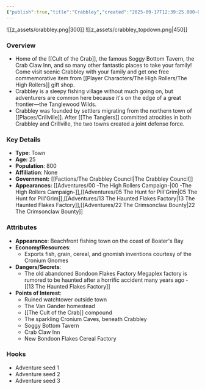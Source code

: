 ```yaml
---
{"publish":true,"title":"Crabbley","created":"2025-09-17T12:39:25.000-04:00","modified":"2025-10-09T15:40:21.664-04:00","published":"2025-10-09T15:40:21.664-04:00","cssclasses":"","Type":["Town"],"Age (years)":25,"Population":800,"Affiliation":["None"],"Government":"[[The Crabbley Council]]","Appearances":["[[00 -The High Rollers Campaign-]]","[[05 The Hunt for Pill'Grim]]","[[Adventures/13 The Haunted Flakes Factory]]","[[22 The Crimsonclaw Bounty]]"],"marker":{"mapName":"InteractiveMap","x":1485,"y":530,"icon":"mdi:map-marker-outline","colour":"green"}}
---
```


![[z_assets/crabbley.png|300]]   ![[z_assets/crabbley_topdown.png|450]]
### Overview
- Home of the [[Cult of the Crab]], the famous Soggy Bottom Tavern, the Crab Claw Inn, and so many other fantastic places to take your family!  Come visit scenic Crabbley with your family and get one free commemorative item from [[Player Characters/The High Rollers/The High Rollers]] gift shop. 
- Crabbley is a sleepy fishing village without much going on, but adventurers are common here because it's on the edge of a great frontier—the Tanglewood Wilds.
- Crabbley was founded by settlers migrating from the northern town of [[Places/Crillville]]. After [[The Tanglers]] committed atrocities in both Crabbley and Crillville, the two towns created a joint defense force.

### Key Details
- **Type**: Town
- **Age:** 25
- **Population**: 800
- **Affiliation**: None
- **Government:** [[Factions/The Crabbley Council\|The Crabbley Council]]
- **Appearances:**  [[Adventures/00 -The High Rollers Campaign-\|00 -The High Rollers Campaign-]],[[Adventures/05 The Hunt for Pill'Grim\|05 The Hunt for Pill'Grim]],[[Adventures/13 The Haunted Flakes Factory\|13 The Haunted Flakes Factory]],[[Adventures/22 The Crimsonclaw Bounty\|22 The Crimsonclaw Bounty]]

### Attributes
- **Appearance**: Beachfront fishing town on the coast of Boater's Bay
- **Economy/Resources**: 
	- Exports fish, grain, cereal, and gnomish inventions courtesy of the Cronium Gnomes
- **Dangers/Secrets**: 
	- The old abandoned Bondoon Flakes Factory Megaplex factory is rumored to be haunted after a horrific accident many years ago - [[13 The Haunted Flakes Factory]]
- **Points of Interest**: 
	- Ruined watchtower outside town
	- The Van Gander homestead
	- [[The Cult of the Crab]] compound
	- The sparkling Cronium Caves, beneath Crabbley
	- Soggy Bottom Tavern
	- Crab Claw Inn
	- New Bondoon Flakes Cereal Factory

### Hooks
- Adventure seed 1
- Adventure seed 2
- Adventure seed 3
